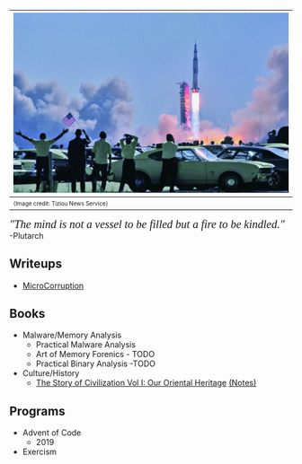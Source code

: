 | ![](a11.jpg) |
|:--|
| <span style="font-size: 10px;">(Image credit: Tiziou News Service)</span> |

*<span style="font-family: Baskerville; font-size: 20px;">"The mind is not a vessel to be filled but a fire to be kindled."</span>*  
-Plutarch

## Writeups
* [MicroCorruption](/MicroCorruption)

## Books
* Malware/Memory Analysis
  * Practical Malware Analysis
  * Art of Memory Forenics - TODO
  * Practical Binary Analysis -TODO
* Culture/History
  * [The Story of Civilization Vol I: Our Oriental Heritage](https://archive.org/details/TheStoryOfCivilizationcomplete/Durant_Will_-_The_story_of_civilization_1/) [(Notes)](/TheStoryOfCivilization/Vol1)

## Programs
* Advent of Code
  * 2019
* Exercism
